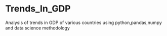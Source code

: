 # Trends_In_GDP
Analysis of trends in GDP of various countries using python,pandas,numpy and data science methodology
